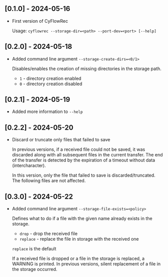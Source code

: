 \[0.1.0] - 2024-05-16
---------------------
- First version of CyFlowRec

    Usage: `cyflowrec --storage-dir=<path> --port-dev=<port> [--help]`


\[0.2.0] - 2024-05-18
---------------------
- Added command line argument `--storage-create-dirs=<0/1>`

    Disables/enables the creation of missing directories in the storage path.

    - `1` - directory creation enabled
    - `0` - directory creation disabled


\[0.2.1] - 2024-05-19
---------------------
- Added more information to `--help`


\[0.2.2] - 2024-05-20
---------------------
- Discard or truncate only files that failed to save

    In previous versions, if a received file could not be saved, it was
    discarded along with all subsequent files in the current transfer.
    The end of the transfer is detected by the expiration of a timeout
    without data (intercharacter).

    In this version, only the file that failed to save is discarded/truncated.
    The following files are not affected.


\[0.3.0] - 2024-05-22
---------------------
- Added command line argument `--storage-file-exists=<policy>`

    Defines what to do if a file with the given name already exists
    in the storage.

    - `drop`     - drop the received file
    - `replace`  - replace the file in storage with the received one

    `replace` is the default

    If a received file is dropped or a file in the storage is replaced,
    a WARNING is printed. In previous versions, silent replacement of a file
    in the storage occurred.
